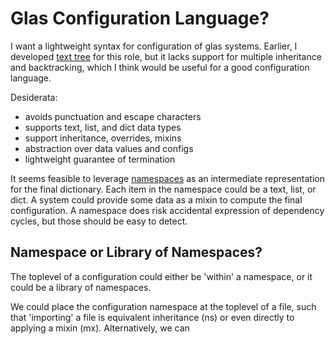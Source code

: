 # Glas Configuration Language?

I want a lightweight syntax for configuration of glas systems. Earlier, I developed [text tree](TextTree.md) for this role, but it lacks support for multiple inheritance and backtracking, which I think would be useful for a good configuration language.

Desiderata:

* avoids punctuation and escape characters
* supports text, list, and dict data types
* support inheritance, overrides, mixins
* abstraction over data values and configs
* lightweight guarantee of termination

It seems feasible to leverage [namespaces](GlasProgNamespaces.md) as an intermediate representation for the final dictionary. Each item in the namespace could be a text, list, or dict. A system could provide some data as a mixin to compute the final configuration. A namespace does risk accidental expression of dependency cycles, but those should be easy to detect.

## Namespace or Library of Namespaces?

The toplevel of a configuration could either be 'within' a namespace, or it could be a library of namespaces. 



We could place the configuration namespace at the toplevel of a file, such that 'importing' a file is equivalent inheritance (ns) or even directly to applying a mixin (mx). Alternatively, we can 


